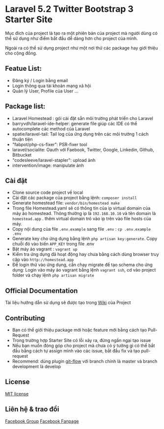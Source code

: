 # Laravel 5.2 Twitter Bootstrap 3 Starter Site
  Mục đích của project là tạo ra một phiên bản của project mà người dùng có
  thể sử dụng như điểm bắt đầu dễ dàng hơn cho project của mình.

  Ngoài ra có thể sử dụng project như một nơi thử các package hay giới thiệu
  cho cộng đồng.

## Featue List:
* Đăng ký / Login bằng email
* Login thông qua tài khoản mạng xã hội
* Quản lý User, Profile của User
...

## Package list:
* Laravel Homestead : gói cài đặt sẵn môi trường phát triển cho Laravel
* barryvdh/laravel-ide-helper: generate file giúp các IDE có thể autocomplete các method của Laravel
* spatie/laravel-tail: Tail log của ứng dụng trên các môi trường 1 cách thuận tiện
* "fabpot/php-cs-fixer":  PSR-fixer tool
* laravel/socialite: Oauth với Faebook, Twitter, Google, Linkedin, Github, Bitbucket
* "codesleeve/laravel-stapler": upload ảnh
* intervention/image: manipulate ảnh

## Cài đặt
* Clone source code project về local
* Cài đặt các package của project bằng lệnh: `composer install`
* Generate homestead file: `vendor/bin/homestead make`
* Trong file Homestead.yaml sẽ có thông tin của ip virtual domain của máy ảo homestead. Thông thường ip là `192.168.10.10`
và tên domain là `homestead.app` . thêm virtual domain trỏ vào ip trên vào file hosts của máy.
* Copy nội dung của file  `.env.example` sang file `.env` :  `cp .env.example .env`
* Generate key cho ứng dụng bằng lệnh `php artisan key:generate`. Copy chuỗi đó vào biến `APP_KEY` trong file .env
* Bật máy ảo vagrant : `vagrant up`
* Kiểm tra ứng dụng đã hoạt động hay chưa bằng cách dùng browser truy cập vào `http://homestead.app`
* Để login thử vào ứng dụng, cần chạy migrate để tạo schema cho ứng dụng: Login vào máy ảo vagrant bằng lệnh `vagrant ssh`,
cd vào project folder và chạy lệnh  `php artisan migrate`

## Official Documentation

Tài liệu hướng dẫn sử dụng sẽ được tạo trong [Wiki](https://github.com/chungth/Laravel-5.2-Bootstrap3-starter-site/wiki) của Project


## Contributing
* Bạn có thể giới thiệu package mới hoặc feature mới bằng cách tạo Pull-Request
* Trong trường hợp Starter Site có lỗi xảy ra, đừng ngần ngại tạo issue
* Nếu bạn muốn đóng góp cho project mà chưa có ý tưởng gì có thể bắt đầu bằng cách tự assign mình vào
các issue, bắt đầu fix và tạo pull-request
* Recommend: dùng plugin [git-flow](https://github.com/nvie/gitflow)  với branch chính là master và branch development là develop

## License

[MIT license](http://opensource.org/licenses/MIT)

## Liên hệ & trao đổi
 [Facebook Group](https://www.facebook.com/groups/239355446412257/)
 [Facebook Fanpage](https://www.facebook.com/laravelvn/)
